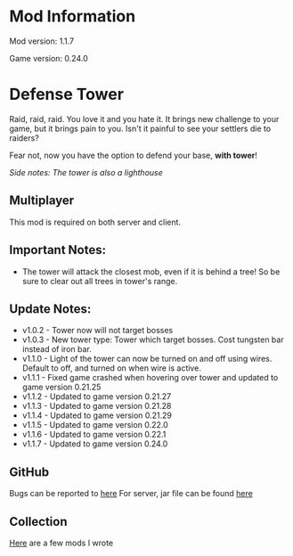 # Mod Information

Mod version: 1.1.7

Game version: 0.24.0

# Defense Tower

Raid, raid, raid.
You love it and you hate it.
It brings new challenge to your game, but it brings pain to you.
Isn't it painful to see your settlers die to raiders?

Fear not, now you have the option to defend your base, **with tower**!

_Side notes: The tower is also a lighthouse_

## Multiplayer

This mod is required on both server and client.

## Important Notes:

- The tower will attack the closest mob, even if it is behind a tree! So be sure to clear out all trees in tower's
  range.

## Update Notes:

- v1.0.2 - Tower now will not target bosses
- v1.0.3 - New tower type: Tower which target bosses. Cost tungsten bar instead of iron bar.
- v1.1.0 - Light of the tower can now be turned on and off using wires. Default to off, and turned on when wire is
  active.
- v1.1.1 - Fixed game crashed when hovering over tower and updated to game version 0.21.25
- v1.1.2 - Updated to game version 0.21.27
- v1.1.3 - Updated to game version 0.21.28
- v1.1.4 - Updated to game version 0.21.29
- v1.1.5 - Updated to game version 0.22.0
- v1.1.6 - Updated to game version 0.22.1
- v1.1.7 - Updated to game version 0.24.0

## GitHub

Bugs can be reported to [here](https://github.com/dianchia/DefenseTower/issues)
For server, jar file can be found [here](https://github.com/dianchia/DefenseTower/releases)

## Collection

[Here](https://github.com/dianchia/Necesse-Mods) are a few mods I wrote